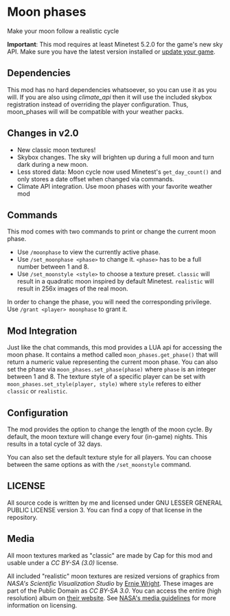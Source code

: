 # Moon phases
Make your moon follow a realistic cycle

__Important__: This mod requires at least Minetest 5.2.0 for the game's new sky API.
Make sure you have the latest version installed or [update your game](https://www.minetest.net/downloads/).

## Dependencies
This mod has no hard dependencies whatsoever, so you can use it as you will.
If you are also using *climate_api* then it will use the included skybox registration instead of overriding the player configuration. Thus, moon_phases will will be compatible with your weather packs.

## Changes in v2.0
- New classic moon textures!
- Skybox changes. The sky will brighten up during a full moon and turn dark during a new moon.
- Less stored data: Moon cycle now used Minetest's ``get_day_count()`` and only stores a date offset when changed via commands.
- Climate API integration. Use moon phases with your favorite weather mod

## Commands
This mod comes with two commands to print or change the current moon phase.
- Use ``/moonphase`` to view the currently active phase.
- Use ``/set_moonphase <phase>`` to change it. ``<phase>`` has to be a full number between 1 and 8.
- Use ``/set_moonstyle <style>`` to choose a texture preset. ``classic`` will result in a quadratic moon
	inspired by default Minetest. ``realistic`` will result in 256x images of the real moon.

In order to change the phase, you will need the corresponding privilege.
Use ``/grant <player> moonphase`` to grant it.

## Mod Integration
Just like the chat commands, this mod provides a LUA api for accessing the moon phase.
It contains a method called ``moon_phases.get_phase()`` that will return a numeric value representing the current moon phase.
You can also set the phase via ``moon_phases.set_phase(phase)`` where ``phase`` is an integer between 1 and 8.
The texture style of a specific player can be set with ``moon_phases.set_style(player, style)`` where ``style`` referes to either
``classic`` or ``realistic``.

## Configuration
The mod provides the option to change the length of the moon cycle.
By default, the moon texture will change every four (in-game) nights.
This results in a total cycle of 32 days.

You can also set the default texture style for all players. You can choose between the same options as with the ``/set_moonstyle`` command.

## LICENSE
All source code is written by me and licensed under GNU LESSER GENERAL PUBLIC LICENSE version 3.
You can find a copy of that license in the repository.

## Media
All moon textures marked as "classic" are made by Cap for this mod and usable under a *CC BY-SA (3.0)* license.

All included "realistic" moon textures are resized versions of graphics from *NASA's Scientific Visualization Studio* by [Ernie Wright](https://svs.gsfc.nasa.gov/cgi-bin/search.cgi?person=1059).
These images are part of the Public Domain as *CC BY-SA 3.0*.
You can access the entire (high resolution) album on [their website](https://svs.gsfc.nasa.gov/4769#28564). See [NASA's media guidelines](https://www.nasa.gov/multimedia/guidelines/index.html) for more information on licensing.
